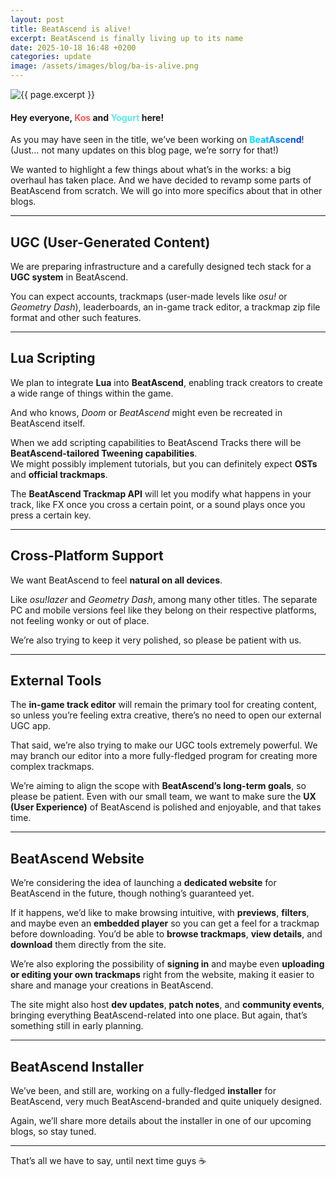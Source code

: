 ```yaml
---
layout: post
title: BeatAscend is alive!
excerpt: BeatAscend is finally living up to its name
date: 2025-10-18 16:48 +0200
categories: update
image: /assets/images/blog/ba-is-alive.png
---
```

<img class="page-image" src="{{ site.url }}/{{ page.image }}" alt="{{ page.excerpt }}">

#### Hey everyone, <span style="color:#ff5555;">Kos</span> and <span style="color:#54ebe6;">Yogurt</span> here!  

As you may have seen in the title, we’ve been working on <span style="
  background: linear-gradient(90deg, #00f4ff, #0031fe);
  -webkit-background-clip: text;
  -webkit-text-fill-color: transparent;
  font-weight: bold;
">BeatAscend</span>! 
(Just… not many updates on this blog page, we’re sorry for that!) 

We wanted to highlight a few things about what’s in the works: a big overhaul has taken place. And we have decided to revamp some parts of BeatAscend from scratch. We will go into more specifics about that in other blogs.

---

## UGC (User-Generated Content)

We are preparing infrastructure and a carefully designed tech stack for a **UGC system** in BeatAscend.  

You can expect accounts, trackmaps (user-made levels like _osu!_ or _Geometry Dash_), leaderboards, an in-game track editor, a trackmap zip file format and other such features.

---

## Lua Scripting

We plan to integrate **Lua** into **BeatAscend**, enabling track creators to create a wide range of things within the game.  

And who knows, _Doom_ or _BeatAscend_ might even be recreated in BeatAscend itself.  

When we add scripting capabilities to BeatAscend Tracks there will be **BeatAscend-tailored Tweening capabilities**.  
We might possibly implement tutorials, but you can definitely expect **OSTs** and **official trackmaps**.  

The **BeatAscend Trackmap API** will let you modify what happens in your track, like FX once you cross a certain point, or a sound plays once you press a certain key.  

---

## Cross-Platform Support

We want BeatAscend to feel **natural on all devices**.  

Like _osu!lazer_ and _Geometry Dash_, among many other titles. The separate PC and mobile versions feel like they belong on their respective platforms, not feeling wonky or out of place.  

We’re also trying to keep it very polished, so please be patient with us.  

---

## External Tools

The **in-game track editor** will remain the primary tool for creating content, so unless you’re feeling extra creative, there’s no need to open our external UGC app.  

That said, we’re also trying to make our UGC tools extremely powerful. We may branch our editor into a more fully-fledged program for creating more complex trackmaps.  

We’re aiming to align the scope with **BeatAscend’s long-term goals**, so please be patient. Even with our small team, we want to make sure the **UX (User Experience)** of BeatAscend is polished and enjoyable, and that takes time.  

---

## BeatAscend Website

We’re considering the idea of launching a **dedicated website** for BeatAscend in the future, though nothing’s guaranteed yet.  

If it happens, we’d like to make browsing intuitive, with **previews**, **filters**, and maybe even an **embedded player** so you can get a feel for a trackmap before downloading. You’d be able to **browse trackmaps**, **view details**, and **download** them directly from the site.  

We’re also exploring the possibility of **signing in** and maybe even **uploading or editing your own trackmaps** right from the website, making it easier to share and manage your creations in BeatAscend.  

The site might also host **dev updates**, **patch notes**, and **community events**, bringing everything BeatAscend-related into one place. But again, that’s something still in early planning.  

---

## BeatAscend Installer

We’ve been, and still are, working on a fully-fledged **installer** for BeatAscend, very much BeatAscend-branded and quite uniquely designed.  

Again, we’ll share more details about the installer in one of our upcoming blogs, so stay tuned.  

---

That’s all we have to say, until next time guys ☕
